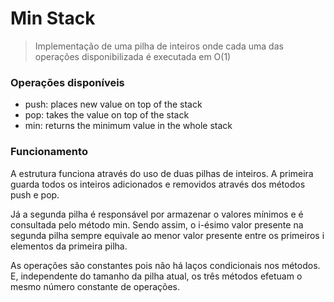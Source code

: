 
# Min Stack

> Implementação de uma pilha de inteiros onde cada uma das operações disponibilizada é executada em O(1)


### Operações disponíveis

- push: places new value on top of the stack
- pop: takes the value on top of the stack
- min: returns the minimum value in the whole stack


### Funcionamento

A estrutura funciona através do uso de duas pilhas de inteiros. A primeira guarda todos os inteiros adicionados e removidos através dos métodos push e pop.

Já a segunda pilha é responsável por armazenar o valores mínimos e é consultada pelo método min. Sendo assim, o i-ésimo valor presente na segunda pilha sempre equivale ao menor valor presente entre os primeiros i elementos da primeira pilha.

As operações são constantes pois não há laços condicionais nos métodos. E, independente do tamanho da pilha atual, os três métodos efetuam o mesmo número constante de operações.